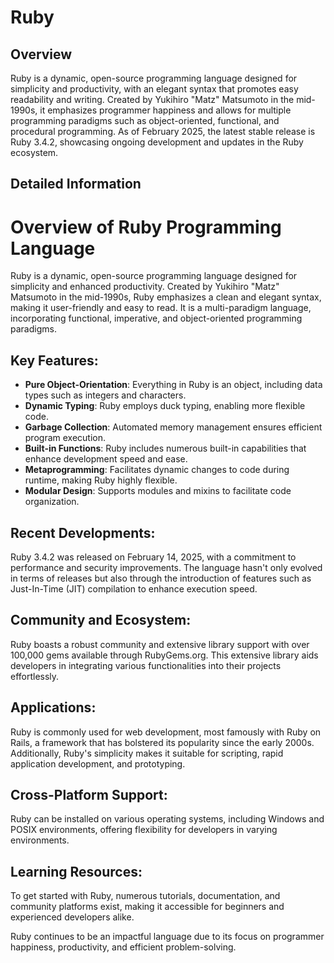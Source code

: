 # Ruby

## Overview

Ruby is a dynamic, open-source programming language designed for simplicity and productivity, with an elegant syntax that promotes easy readability and writing. Created by Yukihiro "Matz" Matsumoto in the mid-1990s, it emphasizes programmer happiness and allows for multiple programming paradigms such as object-oriented, functional, and procedural programming. As of February 2025, the latest stable release is Ruby 3.4.2, showcasing ongoing development and updates in the Ruby ecosystem.

## Detailed Information

# Overview of Ruby Programming Language

Ruby is a dynamic, open-source programming language designed for simplicity and enhanced productivity. Created by Yukihiro "Matz" Matsumoto in the mid-1990s, Ruby emphasizes a clean and elegant syntax, making it user-friendly and easy to read. It is a multi-paradigm language, incorporating functional, imperative, and object-oriented programming paradigms.

## Key Features:
- **Pure Object-Orientation**: Everything in Ruby is an object, including data types such as integers and characters.
- **Dynamic Typing**: Ruby employs duck typing, enabling more flexible code.
- **Garbage Collection**: Automated memory management ensures efficient program execution.
- **Built-in Functions**: Ruby includes numerous built-in capabilities that enhance development speed and ease.
- **Metaprogramming**: Facilitates dynamic changes to code during runtime, making Ruby highly flexible.
- **Modular Design**: Supports modules and mixins to facilitate code organization.

## Recent Developments:
Ruby 3.4.2 was released on February 14, 2025, with a commitment to performance and security improvements. The language hasn't only evolved in terms of releases but also through the introduction of features such as Just-In-Time (JIT) compilation to enhance execution speed.

## Community and Ecosystem:
Ruby boasts a robust community and extensive library support with over 100,000 gems available through RubyGems.org. This extensive library aids developers in integrating various functionalities into their projects effortlessly.

## Applications:
Ruby is commonly used for web development, most famously with Ruby on Rails, a framework that has bolstered its popularity since the early 2000s. Additionally, Ruby's simplicity makes it suitable for scripting, rapid application development, and prototyping.

## Cross-Platform Support:
Ruby can be installed on various operating systems, including Windows and POSIX environments, offering flexibility for developers in varying environments.

## Learning Resources:
To get started with Ruby, numerous tutorials, documentation, and community platforms exist, making it accessible for beginners and experienced developers alike.

Ruby continues to be an impactful language due to its focus on programmer happiness, productivity, and efficient problem-solving.

